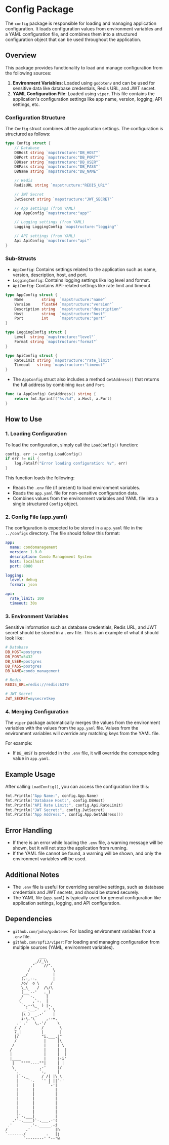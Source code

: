 
# Config Package

The `config` package is responsible for loading and managing application configuration. It loads configuration values from environment variables and a YAML configuration file, and combines them into a structured configuration object that can be used throughout the application.

## Overview

This package provides functionality to load and manage configuration from the following sources:

1. **Environment Variables**: Loaded using `godotenv` and can be used for sensitive data like database credentials, Redis URL, and JWT secret.
2. **YAML Configuration File**: Loaded using `viper`. This file contains the application's configuration settings like app name, version, logging, API settings, etc.

### Configuration Structure

The `Config` struct combines all the application settings. The configuration is structured as follows:

```go
type Config struct {
    // Database
    DBHost string `mapstructure:"DB_HOST"`
    DBPort string `mapstructure:"DB_PORT"`
    DBUser string `mapstructure:"DB_USER"`
    DBPass string `mapstructure:"DB_PASS"`
    DBName string `mapstructure:"DB_NAME"`

    // Redis
    RedisURL string `mapstructure:"REDIS_URL"`

    // JWT Secret
    JwtSecret string `mapstructure:"JWT_SECRET"`

    // App settings (from YAML)
    App AppConfig `mapstructure:"app"`

    // Logging settings (from YAML)
    Logging LoggingConfig `mapstructure:"logging"`

    // API settings (from YAML)
    Api ApiConfig `mapstructure:"api"`
}
```

### Sub-Structs

- `AppConfig`: Contains settings related to the application such as name, version, description, host, and port.
- `LoggingConfig`: Contains logging settings like log level and format.
- `ApiConfig`: Contains API-related settings like rate limit and timeout.

```go
type AppConfig struct {
    Name        string  `mapstructure:"name"`
    Version     float64 `mapstructure:"version"`
    Description string  `mapstructure:"description"`
    Host        string  `mapstructure:"host"`
    Port        int     `mapstructure:"port"`
}

type LoggingConfig struct {
    Level  string `mapstructure:"level"`
    Format string `mapstructure:"format"`
}

type ApiConfig struct {
    RateLimit string `mapstructure:"rate_limit"`
    Timeout   string `mapstructure:"timeout"`
}
```

- The `AppConfig` struct also includes a method `GetAddress()` that returns the full address by combining `Host` and `Port`.

```go
func (a AppConfig) GetAddress() string {
    return fmt.Sprintf("%s:%d", a.Host, a.Port)
}
```

## How to Use

### 1. Loading Configuration

To load the configuration, simply call the `LoadConfig()` function:

```go
config, err := config.LoadConfig()
if err != nil {
    log.Fatalf("Error loading configuration: %v", err)
}
```

This function loads the following:

- Reads the `.env` file (if present) to load environment variables.
- Reads the `app.yaml` file for non-sensitive configuration data.
- Combines values from the environment variables and YAML file into a single structured `Config` object.

### 2. Config File (app.yaml)

The configuration is expected to be stored in a `app.yaml` file in the `../configs` directory. The file should follow this format:

```yaml
app:
  name: condomanagement
  version: 1.0.0
  description: Condo Management System
  host: localhost
  port: 8080

logging:
  level: debug
  format: json

api:
  rate_limit: 100
  timeout: 30s
```

### 3. Environment Variables

Sensitive information such as database credentials, Redis URL, and JWT secret should be stored in a `.env` file. This is an example of what it should look like:

```ini
# Database
DB_HOST=postgres
DB_PORT=5432
DB_USER=postgres
DB_PASS=postgres
DB_NAME=condo_management

# Redis
REDIS_URL=redis://redis:6379

# JWT Secret
JWT_SECRET=mysecretkey
```

### 4. Merging Configuration

The `viper` package automatically merges the values from the environment variables with the values from the `app.yaml` file. Values from the environment variables will override any matching keys from the YAML file.

For example:

- If `DB_HOST` is provided in the `.env` file, it will override the corresponding value in `app.yaml`.

## Example Usage

After calling `LoadConfig()`, you can access the configuration like this:

```go
fmt.Println("App Name:", config.App.Name)
fmt.Println("Database Host:", config.DBHost)
fmt.Println("API Rate Limit:", config.Api.RateLimit)
fmt.Println("JWT Secret:", config.JwtSecret)
fmt.Println("App Address:", config.App.GetAddress())
```

## Error Handling

- If there is an error while loading the `.env` file, a warning message will be shown, but it will not stop the application from running.
- If the YAML file cannot be found, a warning will be shown, and only the environment variables will be used.

## Additional Notes

- The `.env` file is useful for overriding sensitive settings, such as database credentials and JWT secrets, and should be stored securely.
- The YAML file (`app.yaml`) is typically used for general configuration like application settings, logging, and API configuration.

## Dependencies

- `github.com/joho/godotenv`: For loading environment variables from a `.env` file.
- `github.com/spf13/viper`: For loading and managing configuration from multiple sources (YAML, environment variables).


```
               ___
             _//_\\
           ,"    //".
          /          \
        _/           |
       (.-,--.       |
       /o/  o \     /
       \_\    /  /\/\
       (__`--'   ._)
       /  `-.     |
      (     ,`-.  |
       `-,--\_  ) |-.
        _`.__.'  ,-' \
       |\ )  _.-'    |
       i-\.'\     ,--+.
     .' .'   \,-'/     \
    / /         /       \
    7_|         |       |
    |/          "i.___.j"
    /            |     |\
   /             |     | \
  /              |     |  |
  |              |     |  |
  |____          |     |-i'
   |   """"----""|     | |
   \           ,-'     |/
    `.         `-,     |
     |`-._      / /| |\ \
     |    `-.   `' | ||`-'
     |      |      `-'|
     |      |         |
     |      |         |
     |      |         |
     |      |         |
     |      |         |
     |      |         |
     )`-.___|         |
   .'`-.____)`-.___.-'(
 .'        .'-._____.-i
/        .'           |h
`-------/         .   |j
        `--------' "--'w

```
